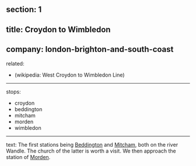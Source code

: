 ﻿section: 1
----
title: Croydon to Wimbledon
----
company: london-brighton-and-south-coast
----
related:
- (wikipedia: West Croydon to Wimbledon Line)
----
stops:
- croydon
- beddington
- mitcham
- morden
- wimbledon
----
text: The first stations being [Beddington](/stations/beddington) and [Mitcham](/stations/mitcham), both on the river Wandle. The church of the latter is worth a visit. We then approach the station of [Morden](/stations/morden).
